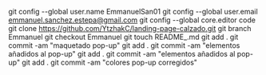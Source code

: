 git config --global user.name EmmanuelSan01
git config --global user.email emmanuel.sanchez.estepa@gmail.com
git config --global core.editor code
git clone https://github.com/YtzhakC/landing-page-calzado.git
git branch Emmanuel
git checkout Emmanuel
git touch README_.md
git add .
git commit -am "maquetado pop-up"
git add .
git commit -am "elementos añadidos al pop-up"
git add .
git commit -am "elementos añadidos al pop-up"
git add .
git commit -am "colores pop-up corregidos"